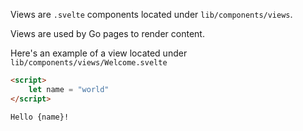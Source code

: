Views are `.svelte` components located under `lib/components/views`.

Views are used by Go pages to render content.

Here's an example of a view located under `lib/components/views/Welcome.svelte`

```html
<script>
    let name = "world"
</script>

Hello {name}!
```